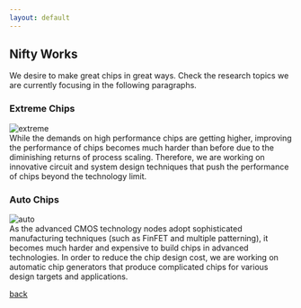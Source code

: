 ```yaml
---
layout: default
---
```


## Nifty Works 

We desire to make great chips in great ways. Check the research topics we are currently focusing in the following paragraphs.

### Extreme Chips
![extreme](https://raw.githubusercontent.com/niftylab/niftylab.github.io/master/assets/img/research/extreme.png)  
While the demands on high performance chips are getting higher, improving the 
performance of chips becomes much harder than before due to the diminishing 
returns of process scaling.
Therefore, we are working on innovative circuit and system design techniques 
that push the performance of chips beyond the technology limit.

<!--Related Projects:
1. (총괄책임자) 250Gb/s/lane급 초고속 인터커넥트 설계 기술 [Link](http://www.samsungstf.org/ssrfPr/researcher/viewResearcher.do?idx=426&pageIndex=&searchCondition=all&searchKeyword=&searchResearchProgram=ICT&searchResearchDepth1=&searchResearchDepth2=&searchResearchBelong=&searchResearchSelectYear=&searchResearchState=)
1. (총괄책임자) 메모리 I/F용 Single-Ended PAM4 Equalizer 핵심 기술 개발
1. (총괄책임자) PCIe Gen-5/6 PHY IP를 위한 종단 회로부 핵심 기술 개발
1. (총괄책임자) 자동차용 반도체 시스템에서 서로 다른 공급 전압 도메인 간 안정적인 통신을 위한 회로 구조 설계
1. (참여연구자) Future Interconnect Technology
1. (참여연구자) 차세대 상변화 메모리 센싱 회로-->

### Auto Chips
![auto](https://raw.githubusercontent.com/niftylab/niftylab.github.io/master/assets/img/research/auto.png)  
As the advanced CMOS technology nodes adopt sophisticated manufacturing 
techniques (such as FinFET and multiple patterning), it becomes much harder and 
expensive to build chips in advanced technologies. In order to reduce the 
chip design cost, we are working on automatic chip generators that produce 
complicated chips for various design targets and applications.

<!--Related Projects:
1. (참여기관책임자) 인공지능 컴퓨팅 플랫폼의 칩간 초고속(100+Gb/s) Multi-Rate 데이터 전송 지원 가능 저전력 직렬인터페이스 기술 개발
1. (총괄책임자) 메모리 반도체 설계에 대한 기술 자문
1. (총괄책임자) 메모리 반도체 설계자동화에 대한 기술 자문-->

<!--### Other Projects
1. (참여연구자) BK21 융합IT 미래인재양성 교육연구단
1. (참여연구자) 산학 밀착형 IoT 반도체 시스템 융합 인력양성 센터
1. (참여연구자) 제조·공정·물류 산업지능화 산업기술거점센터-->

<!--
### Smart Chips
![smart](https://raw.githubusercontent.com/niftylab/niftylab.github.io/master/assets/img/research/smart.png)  
More and more intelligent functions are being integrated to chips for smart 
applications, such as AI, autonomous vehicles, AR/VR. We are working on 
implementing smart chips that accelerate cool functions.
-->
[back](./)
